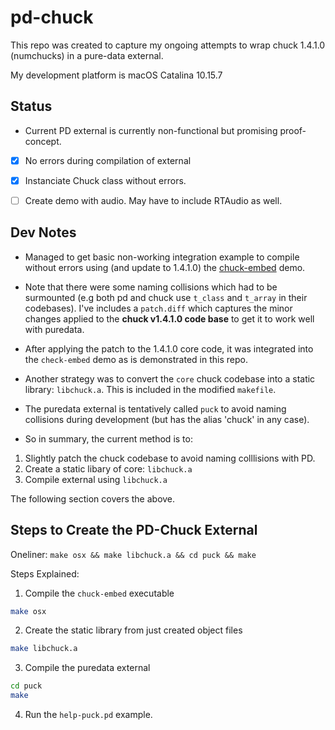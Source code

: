 # pd-chuck


This repo was created to capture my ongoing attempts to wrap chuck 1.4.1.0 (numchucks) in a pure-data external.

My development platform is macOS Catalina 10.15.7


## Status

- Current PD external is currently non-functional but promising proof-concept.

- [x] No errors during compilation of external
- [x] Instanciate Chuck class without errors.
- [ ] Create demo with audio. May have to include RTAudio as well.


## Dev Notes

- Managed to get basic non-working integration example to compile without errors using (and update to 1.4.1.0) the [chuck-embed](https://chuck.stanford.edu/release/files/examples/) demo.

- Note that there were some naming collisions which had to be surmounted (e.g both pd and chuck use `t_class` and `t_array` in their codebases). I've includes a `patch.diff` which captures the minor changes applied to the **chuck v1.4.1.0 code base** to get it to work well with puredata.

- After applying the patch to the 1.4.1.0 core code, it was integrated into the `check-embed` demo as is demonstrated in this repo.

- Another strategy was to convert the `core` chuck codebase into a static library: `libchuck.a`. This is included in the modified `makefile`.

- The puredata external is tentatively called `puck` to avoid naming collisions during development (but has the alias 'chuck' in any case).

- So in summary, the current method is to:

1. Slightly patch the chuck codebase to avoid naming colllisions with PD.
2. Create a static libary of core: `libchuck.a`
3. Compile external using `libchuck.a`

The following section covers the above.


## Steps to Create the PD-Chuck External

Oneliner: `make osx && make libchuck.a && cd puck && make`


Steps Explained:

1. Compile the `chuck-embed` executable

```bash
make osx
```

2. Create the static library from just created object files

```bash
make libchuck.a
```

3. Compile the puredata external

```bash
cd puck
make
```

4. Run the `help-puck.pd` example.

